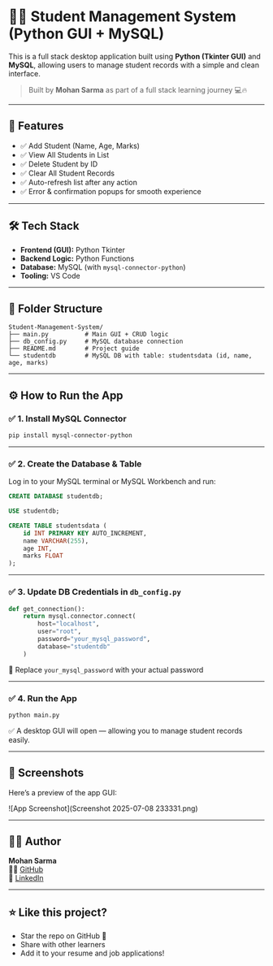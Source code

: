 # 🧑‍🎓 Student Management System (Python GUI + MySQL)

This is a full stack desktop application built using **Python (Tkinter GUI)** and **MySQL**, allowing users to manage student records with a simple and clean interface.

> Built by **Mohan Sarma** as part of a full stack learning journey 💻🔥

---

## 🚀 Features

- ✅ Add Student (Name, Age, Marks)
- ✅ View All Students in List
- ✅ Delete Student by ID
- ✅ Clear All Student Records
- ✅ Auto-refresh list after any action
- ✅ Error & confirmation popups for smooth experience

---

## 🛠️ Tech Stack

- **Frontend (GUI):** Python Tkinter
- **Backend Logic:** Python Functions
- **Database:** MySQL (with `mysql-connector-python`)
- **Tooling:** VS Code 

---

## 📁 Folder Structure

```
Student-Management-System/
├── main.py          # Main GUI + CRUD logic
├── db_config.py     # MySQL database connection
├── README.md        # Project guide
└── studentdb        # MySQL DB with table: studentsdata (id, name, age, marks)
```

---

## ⚙️ How to Run the App

### ✅ 1. Install MySQL Connector

```bash
pip install mysql-connector-python
```

---

### ✅ 2. Create the Database & Table

Log in to your MySQL terminal or MySQL Workbench and run:

```sql
CREATE DATABASE studentdb;

USE studentdb;

CREATE TABLE studentsdata (
    id INT PRIMARY KEY AUTO_INCREMENT,
    name VARCHAR(255),
    age INT,
    marks FLOAT
);
```

---

### ✅ 3. Update DB Credentials in `db_config.py`

```python
def get_connection():
    return mysql.connector.connect(
        host="localhost",
        user="root",
        password="your_mysql_password",
        database="studentdb"
    )
```

🧠 Replace `your_mysql_password` with your actual password

---

### ✅ 4. Run the App

```bash
python main.py
```

✅ A desktop GUI will open — allowing you to manage student records easily.

---
## 📸 Screenshots

Here’s a preview of the app GUI:

![App Screenshot](Screenshot 2025-07-08 233331.png)


---

## 🙋‍♂️ Author

**Mohan Sarma**  
👨‍💻 [GitHub](https://github.com/smohansarma)  
🔗 [LinkedIn](https://www.linkedin.com/in/mohan-sarma-s-b36752252)

---

## ⭐ Like this project?

- Star the repo on GitHub 🌟
- Share with other learners
- Add it to your resume and job applications!
